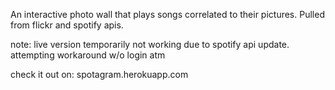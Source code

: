 <!-- 1. spotify docs/
1.5 find that api in js stuff
2. create html page(play button) + js file(jquery calls?? api shiz..)
3.  getting a call to work ()
4.click again for pause
5. link up instagram api
6. css work
  had all the images be the same size

what url do we want
how are we going to genereate search term to plug into spotify
somewhere set image id to this .something
1000. mvp on click photo from photo wall on page from library that we have that has description in alt tag, search that alt tag in spotify api, palyback give back first song

10000. MVP v2 -> click photo generated by instagram*flickr api, looks at the hashtag on that ,searches spotify api w/ that hashtag word, plays first search result with that word in it
- add MVC
-pause
A store to hold the data
Three models with at least one has-many, belongs-to relationship
One controller per model
-add border to pics thats being played
- get store to work
- add scroll loading http://stackoverflow.com/questions/14035180/jquery-load-more-data-on-scroll
- bootstrap
- heroku(?)
- internet fame
At least one API call
An adapter function to make the API call and parse the data

Require.ments
-->

An interactive photo wall that plays songs correlated to their pictures. Pulled from flickr and spotify apis.

note: live version temporarily not working due to spotify api update. attempting workaround w/o login atm

check it out on: spotagram.herokuapp.com
